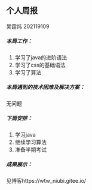 ## 个人周报

吴霆炜 202119109

##### 本周工作：

1. 学习了java的进阶语法
2. 学习了css的基础语法
3. 学习了算法

##### 本周遇到的技术困难及解决方案：

无问题

##### 下周安排：

1. 学习java
2. 继续学习算法
3. 准备半期考试

##### 成果展示：

见博客https://wtw_niubi.gitee.io/



